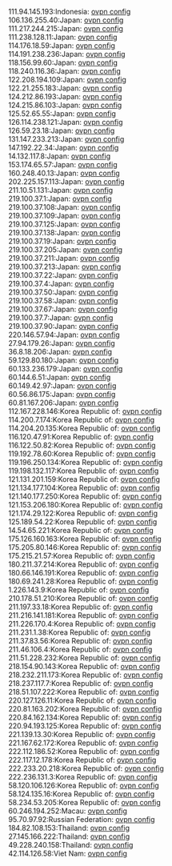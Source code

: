111.94.145.193:Indonesia: [ovpn config](vpn/111_94_145_193.ovpn)  
106.136.255.40:Japan: [ovpn config](vpn/106_136_255_40.ovpn)  
111.217.244.215:Japan: [ovpn config](vpn/111_217_244_215.ovpn)  
111.238.128.11:Japan: [ovpn config](vpn/111_238_128_11.ovpn)  
114.176.18.59:Japan: [ovpn config](vpn/114_176_18_59.ovpn)  
114.191.238.236:Japan: [ovpn config](vpn/114_191_238_236.ovpn)  
118.156.99.60:Japan: [ovpn config](vpn/118_156_99_60.ovpn)  
118.240.116.36:Japan: [ovpn config](vpn/118_240_116_36.ovpn)  
122.208.194.109:Japan: [ovpn config](vpn/122_208_194_109.ovpn)  
122.21.255.183:Japan: [ovpn config](vpn/122_21_255_183.ovpn)  
124.212.86.193:Japan: [ovpn config](vpn/124_212_86_193.ovpn)  
124.215.86.103:Japan: [ovpn config](vpn/124_215_86_103.ovpn)  
125.52.65.55:Japan: [ovpn config](vpn/125_52_65_55.ovpn)  
126.114.238.121:Japan: [ovpn config](vpn/126_114_238_121.ovpn)  
126.59.23.18:Japan: [ovpn config](vpn/126_59_23_18.ovpn)  
131.147.233.213:Japan: [ovpn config](vpn/131_147_233_213.ovpn)  
147.192.22.34:Japan: [ovpn config](vpn/147_192_22_34.ovpn)  
14.132.117.8:Japan: [ovpn config](vpn/14_132_117_8.ovpn)  
153.174.65.57:Japan: [ovpn config](vpn/153_174_65_57.ovpn)  
160.248.40.13:Japan: [ovpn config](vpn/160_248_40_13.ovpn)  
202.225.157.113:Japan: [ovpn config](vpn/202_225_157_113.ovpn)  
211.10.51.131:Japan: [ovpn config](vpn/211_10_51_131.ovpn)  
219.100.37.1:Japan: [ovpn config](vpn/219_100_37_1.ovpn)  
219.100.37.108:Japan: [ovpn config](vpn/219_100_37_108.ovpn)  
219.100.37.109:Japan: [ovpn config](vpn/219_100_37_109.ovpn)  
219.100.37.125:Japan: [ovpn config](vpn/219_100_37_125.ovpn)  
219.100.37.138:Japan: [ovpn config](vpn/219_100_37_138.ovpn)  
219.100.37.19:Japan: [ovpn config](vpn/219_100_37_19.ovpn)  
219.100.37.205:Japan: [ovpn config](vpn/219_100_37_205.ovpn)  
219.100.37.211:Japan: [ovpn config](vpn/219_100_37_211.ovpn)  
219.100.37.213:Japan: [ovpn config](vpn/219_100_37_213.ovpn)  
219.100.37.22:Japan: [ovpn config](vpn/219_100_37_22.ovpn)  
219.100.37.4:Japan: [ovpn config](vpn/219_100_37_4.ovpn)  
219.100.37.50:Japan: [ovpn config](vpn/219_100_37_50.ovpn)  
219.100.37.58:Japan: [ovpn config](vpn/219_100_37_58.ovpn)  
219.100.37.67:Japan: [ovpn config](vpn/219_100_37_67.ovpn)  
219.100.37.7:Japan: [ovpn config](vpn/219_100_37_7.ovpn)  
219.100.37.90:Japan: [ovpn config](vpn/219_100_37_90.ovpn)  
220.146.57.94:Japan: [ovpn config](vpn/220_146_57_94.ovpn)  
27.94.179.26:Japan: [ovpn config](vpn/27_94_179_26.ovpn)  
36.8.18.206:Japan: [ovpn config](vpn/36_8_18_206.ovpn)  
59.129.80.180:Japan: [ovpn config](vpn/59_129_80_180.ovpn)  
60.133.236.179:Japan: [ovpn config](vpn/60_133_236_179.ovpn)  
60.144.6.51:Japan: [ovpn config](vpn/60_144_6_51.ovpn)  
60.149.42.97:Japan: [ovpn config](vpn/60_149_42_97.ovpn)  
60.56.86.175:Japan: [ovpn config](vpn/60_56_86_175.ovpn)  
60.81.167.206:Japan: [ovpn config](vpn/60_81_167_206.ovpn)  
112.167.228.146:Korea Republic of: [ovpn config](vpn/112_167_228_146.ovpn)  
114.200.7.174:Korea Republic of: [ovpn config](vpn/114_200_7_174.ovpn)  
114.204.20.135:Korea Republic of: [ovpn config](vpn/114_204_20_135.ovpn)  
116.120.47.91:Korea Republic of: [ovpn config](vpn/116_120_47_91.ovpn)  
116.122.50.82:Korea Republic of: [ovpn config](vpn/116_122_50_82.ovpn)  
119.192.78.60:Korea Republic of: [ovpn config](vpn/119_192_78_60.ovpn)  
119.196.250.134:Korea Republic of: [ovpn config](vpn/119_196_250_134.ovpn)  
119.198.132.117:Korea Republic of: [ovpn config](vpn/119_198_132_117.ovpn)  
121.131.201.159:Korea Republic of: [ovpn config](vpn/121_131_201_159.ovpn)  
121.134.177.104:Korea Republic of: [ovpn config](vpn/121_134_177_104.ovpn)  
121.140.177.250:Korea Republic of: [ovpn config](vpn/121_140_177_250.ovpn)  
121.153.206.180:Korea Republic of: [ovpn config](vpn/121_153_206_180.ovpn)  
121.174.29.122:Korea Republic of: [ovpn config](vpn/121_174_29_122.ovpn)  
125.189.54.22:Korea Republic of: [ovpn config](vpn/125_189_54_22.ovpn)  
14.54.65.221:Korea Republic of: [ovpn config](vpn/14_54_65_221.ovpn)  
175.126.160.163:Korea Republic of: [ovpn config](vpn/175_126_160_163.ovpn)  
175.205.80.146:Korea Republic of: [ovpn config](vpn/175_205_80_146.ovpn)  
175.215.21.57:Korea Republic of: [ovpn config](vpn/175_215_21_57.ovpn)  
180.211.37.214:Korea Republic of: [ovpn config](vpn/180_211_37_214.ovpn)  
180.66.146.191:Korea Republic of: [ovpn config](vpn/180_66_146_191.ovpn)  
180.69.241.28:Korea Republic of: [ovpn config](vpn/180_69_241_28.ovpn)  
1.226.143.9:Korea Republic of: [ovpn config](vpn/1_226_143_9.ovpn)  
210.178.51.210:Korea Republic of: [ovpn config](vpn/210_178_51_210.ovpn)  
211.197.33.18:Korea Republic of: [ovpn config](vpn/211_197_33_18.ovpn)  
211.216.141.181:Korea Republic of: [ovpn config](vpn/211_216_141_181.ovpn)  
211.226.170.4:Korea Republic of: [ovpn config](vpn/211_226_170_4.ovpn)  
211.231.1.38:Korea Republic of: [ovpn config](vpn/211_231_1_38.ovpn)  
211.37.83.56:Korea Republic of: [ovpn config](vpn/211_37_83_56.ovpn)  
211.46.106.4:Korea Republic of: [ovpn config](vpn/211_46_106_4.ovpn)  
211.51.228.232:Korea Republic of: [ovpn config](vpn/211_51_228_232.ovpn)  
218.154.90.143:Korea Republic of: [ovpn config](vpn/218_154_90_143.ovpn)  
218.232.211.173:Korea Republic of: [ovpn config](vpn/218_232_211_173.ovpn)  
218.237.117.7:Korea Republic of: [ovpn config](vpn/218_237_117_7.ovpn)  
218.51.107.222:Korea Republic of: [ovpn config](vpn/218_51_107_222.ovpn)  
220.127.126.11:Korea Republic of: [ovpn config](vpn/220_127_126_11.ovpn)  
220.81.163.202:Korea Republic of: [ovpn config](vpn/220_81_163_202.ovpn)  
220.84.162.134:Korea Republic of: [ovpn config](vpn/220_84_162_134.ovpn)  
220.94.193.125:Korea Republic of: [ovpn config](vpn/220_94_193_125.ovpn)  
221.139.13.30:Korea Republic of: [ovpn config](vpn/221_139_13_30.ovpn)  
221.167.62.172:Korea Republic of: [ovpn config](vpn/221_167_62_172.ovpn)  
222.112.186.52:Korea Republic of: [ovpn config](vpn/222_112_186_52.ovpn)  
222.117.12.178:Korea Republic of: [ovpn config](vpn/222_117_12_178.ovpn)  
222.233.20.218:Korea Republic of: [ovpn config](vpn/222_233_20_218.ovpn)  
222.236.131.3:Korea Republic of: [ovpn config](vpn/222_236_131_3.ovpn)  
58.120.106.126:Korea Republic of: [ovpn config](vpn/58_120_106_126.ovpn)  
58.124.135.16:Korea Republic of: [ovpn config](vpn/58_124_135_16.ovpn)  
58.234.53.205:Korea Republic of: [ovpn config](vpn/58_234_53_205.ovpn)  
60.246.194.252:Macau: [ovpn config](vpn/60_246_194_252.ovpn)  
95.70.97.92:Russian Federation: [ovpn config](vpn/95_70_97_92.ovpn)  
184.82.108.153:Thailand: [ovpn config](vpn/184_82_108_153.ovpn)  
27.145.166.222:Thailand: [ovpn config](vpn/27_145_166_222.ovpn)  
49.228.240.158:Thailand: [ovpn config](vpn/49_228_240_158.ovpn)  
42.114.126.58:Viet Nam: [ovpn config](vpn/42_114_126_58.ovpn)  
